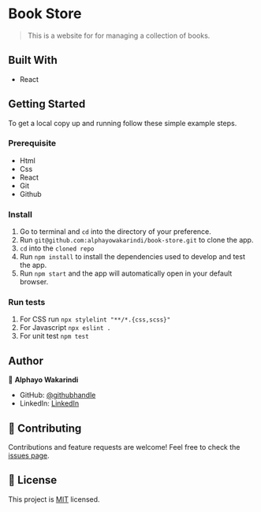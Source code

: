 # Book Store

> This is a website for for managing a collection of books.


## Built With

- React

## Getting Started

To get a local copy up and running follow these simple example steps.

### Prerequisite
- Html
- Css
- React
- Git
- Github


### Install
1. Go to terminal and ```cd``` into the directory of your preference.
2. Run ```git@github.com:alphayowakarindi/book-store.git``` to clone the app.
3. ```cd``` into the ```cloned repo```
4. Run  ```npm install``` to install the dependencies used to develop and test the app.
5. Run ```npm start``` and the app will automatically open in your default browser.


### Run tests
1. For CSS run ```npx stylelint "**/*.{css,scss}"```
2. For Javascript ```npx eslint .```
3. For unit test ```npm test```


## Author

👤 **Alphayo Wakarindi**

- GitHub: [@githubhandle](https://github.com/alphayowakarindi)
- LinkedIn: [LinkedIn](https://www.linkedin.com/in/alphayo-wakarindi-15a825236/)


## 🤝 Contributing

Contributions and feature requests are welcome!
Feel free to check the [issues page](https://github.com/alphayowakarindi/book-store/issues).


## 📝 License

This project is [MIT](./LICENSE.md) licensed.
